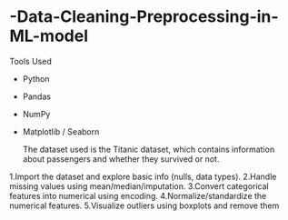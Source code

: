 # -Data-Cleaning-Preprocessing-in-ML-model
Tools Used
- Python
- Pandas
- NumPy
- Matplotlib / Seaborn

  The dataset used is the Titanic dataset, which contains information about passengers and whether they survived or not.

1.Import the dataset and explore basic info (nulls, data types).
2.Handle missing values using mean/median/imputation.
3.Convert categorical features into numerical using encoding.
4.Normalize/standardize the numerical features.
5.Visualize outliers using boxplots and remove them
